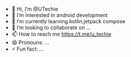 - 👋 Hi, I’m @UTechie
- 👀 I’m interested in android development
- 🌱 I’m currently learning kotlin,jetpack compose
- 💞️ I’m looking to collaborate on ...
- 📫 How to reach me https://t.me/u_techie
- 😄 Pronouns: ...
- ⚡ Fun fact: ...

<!---
UTechie/UTechie is a ✨ special ✨ repository because its `README.md` (this file) appears on your GitHub profile.
You can click the Preview link to take a look at your changes.
--->
